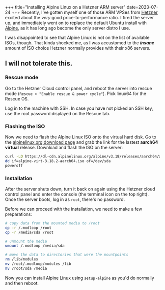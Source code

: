 +++
title="Installing Alpine Linux on a Hetzner ARM server"
date=2023-07-24
+++
Recently, I've gotten myself one of those ARM VPSes from [Hetzner](https://www.hetzner.com/cloud), excited about the _very_ good price-to-performance ratio. I fired the server up, and immediately went on to replace the default Ubuntu install with [Alpine](https://alpinelinux.org), as it has long ago become the only server distro I use.

I was disappointed to see that Alpine Linux is not on the list of available ISOs, though. That kinda shocked me, as I was accustomed to the ***insane*** amount of ISO choice Hetzner normally provides with their x86 servers.

## I will not tolerate this.

### Rescue mode

Go to the Hetzner Cloud control panel, and reboot the server into rescue mode (`Rescue > "Enable rescue & power cycle"`). Pick linux64 for the Rescue OS.

Log in to the machine with SSH. In case you have not picked an SSH key, use the root password displayed on the Rescue tab.

### Flashing the ISO

Now we need to flash the Alpine Linux ISO onto the virtual hard disk. Go to the [alpinelinux.org download page](https://alpinelinux.org/downloads) and grab the link for the lastest **aarch64 virtual** release. Download and flash the ISO on the server:

```bash
curl -LO https://dl-cdn.alpinelinux.org/alpine/v3.18/releases/aarch64/alpine-virt-3.18.2-aarch64.iso
dd if=alpine-virt-3.18.2-aarch64.iso of=/dev/sda
poweroff
```

### Installation

After the server shuts down, turn it back on again using the Hetzner cloud control panel and enter the console (the terminal icon on the top right). Once the server boots, log in as `root`, there's no password.

Before we can proceed with the installation, we need to make a few preparations:

```bash
# copy data from the mounted media to /root
cp -r /.modloop /root
cp -r /media/sda /root

# unmount the media
umount /.modloop /media/sda

# move the data to directories that were the mountpoints
rm /lib/modules
mv /root/.modloop/modules /lib
mv /root/sda /media
```

Now you can install Alpine Linux using `setup-alpine` as you'd do normally and then reboot.
